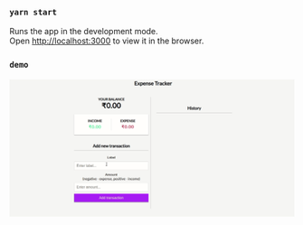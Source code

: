 
### `yarn start`

Runs the app in the development mode.<br />
Open [http://localhost:3000](http://localhost:3000) to view it in the browser.


### `demo`

<img src="./demo.gif" alt="Demo"/>

